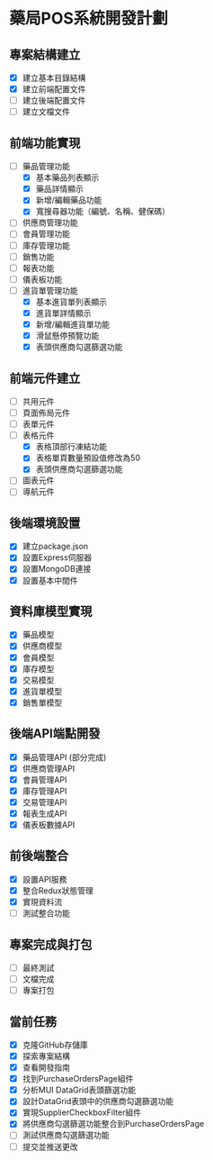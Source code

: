 # 藥局POS系統開發計劃

## 專案結構建立
- [x] 建立基本目錄結構
- [x] 建立前端配置文件
- [ ] 建立後端配置文件
- [ ] 建立文檔文件

## 前端功能實現
- [ ] 藥品管理功能
  - [x] 基本藥品列表顯示
  - [x] 藥品詳情顯示
  - [x] 新增/編輯藥品功能
  - [x] 寬搜尋器功能（編號、名稱、健保碼）
- [ ] 供應商管理功能
- [ ] 會員管理功能
- [ ] 庫存管理功能
- [ ] 銷售功能
- [ ] 報表功能
- [ ] 儀表板功能
- [ ] 進貨單管理功能
  - [x] 基本進貨單列表顯示
  - [x] 進貨單詳情顯示
  - [x] 新增/編輯進貨單功能
  - [x] 滑鼠懸停預覽功能
  - [x] 表頭供應商勾選篩選功能

## 前端元件建立
- [ ] 共用元件
- [ ] 頁面佈局元件
- [ ] 表單元件
- [ ] 表格元件
  - [x] 表格頂部行凍結功能
  - [x] 表格單頁數量預設值修改為50
  - [x] 表頭供應商勾選篩選功能
- [ ] 圖表元件
- [ ] 導航元件

## 後端環境設置
- [x] 建立package.json
- [x] 設置Express伺服器
- [x] 設置MongoDB連接
- [x] 設置基本中間件

## 資料庫模型實現
- [x] 藥品模型
- [x] 供應商模型
- [x] 會員模型
- [x] 庫存模型
- [x] 交易模型
- [x] 進貨單模型
- [x] 銷售單模型

## 後端API端點開發
- [x] 藥品管理API (部分完成)
- [x] 供應商管理API
- [x] 會員管理API
- [x] 庫存管理API
- [x] 交易管理API
- [x] 報表生成API
- [x] 儀表板數據API

## 前後端整合
- [x] 設置API服務
- [x] 整合Redux狀態管理
- [x] 實現資料流
- [ ] 測試整合功能

## 專案完成與打包
- [ ] 最終測試
- [ ] 文檔完成
- [ ] 專案打包

## 當前任務
- [x] 克隆GitHub存儲庫
- [x] 探索專案結構
- [x] 查看開發指南
- [x] 找到PurchaseOrdersPage組件
- [x] 分析MUI DataGrid表頭篩選功能
- [x] 設計DataGrid表頭中的供應商勾選篩選功能
- [x] 實現SupplierCheckboxFilter組件
- [x] 將供應商勾選篩選功能整合到PurchaseOrdersPage
- [ ] 測試供應商勾選篩選功能
- [ ] 提交並推送更改
